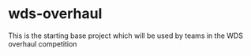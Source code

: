 # wds-overhaul
This is the starting base project which will be used by teams in the WDS overhaul competition
